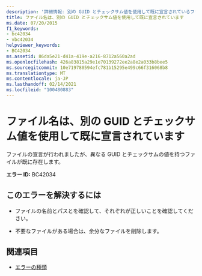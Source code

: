 ```yaml
---
description: '詳細情報: 別の GUID とチェックサム値を使用して既に宣言されているファイル名'
title: ファイル名は、別の GUID とチェックサム値を使用して既に宣言されています
ms.date: 07/20/2015
f1_keywords:
- bc42034
- vbc42034
helpviewer_keywords:
- BC42034
ms.assetid: 86da5e21-d41a-419e-a216-8712a560a2ad
ms.openlocfilehash: 426a83815a29e1e70139272ee2a8e2a033b8bee5
ms.sourcegitcommit: 10e719780594efc781b15295e499c66f316068b8
ms.translationtype: MT
ms.contentlocale: ja-JP
ms.lasthandoff: 02/14/2021
ms.locfileid: "100480883"
---
```

# <a name="file-name-already-declared-with-a-different-guid-and-checksum-value"></a>ファイル名は、別の GUID とチェックサム値を使用して既に宣言されています

ファイルの宣言が行われましたが、異なる GUID とチェックサムの値を持つファイルが既に存在します。  
  
 **エラー ID:** BC42034  
  
## <a name="to-correct-this-error"></a>このエラーを解決するには  
  
- ファイルの名前とパスとを確認して、それぞれが正しいことを確認してください。  
  
- 不要なファイルがある場合は、余分なファイルを削除します。  
  
## <a name="see-also"></a>関連項目

- [エラーの種類](../programming-guide/language-features/error-types.md)
